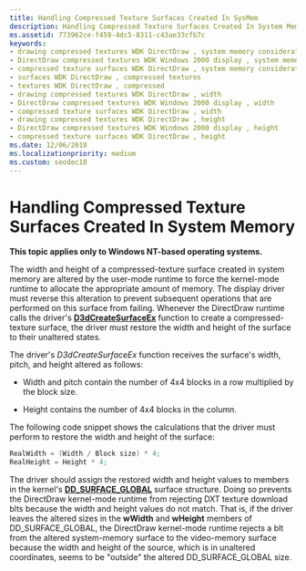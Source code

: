 ```yaml
---
title: Handling Compressed Texture Surfaces Created In SysMem
description: Handling Compressed Texture Surfaces Created In System Memory
ms.assetid: 773962ce-f459-4dc5-8311-c43ae33cfb7c
keywords:
- drawing compressed textures WDK DirectDraw , system memory considerations
- DirectDraw compressed textures WDK Windows 2000 display , system memory considerations
- compressed texture surfaces WDK DirectDraw , system memory considerations
- surfaces WDK DirectDraw , compressed textures
- textures WDK DirectDraw , compressed
- drawing compressed textures WDK DirectDraw , width
- DirectDraw compressed textures WDK Windows 2000 display , width
- compressed texture surfaces WDK DirectDraw , width
- drawing compressed textures WDK DirectDraw , height
- DirectDraw compressed textures WDK Windows 2000 display , height
- compressed texture surfaces WDK DirectDraw , height
ms.date: 12/06/2018
ms.localizationpriority: medium
ms.custom: seodec18
---
```


# Handling Compressed Texture Surfaces Created In System Memory

**This topic applies only to Windows NT-based operating systems.**

The width and height of a compressed-texture surface created in system memory are altered by the user-mode runtime to force the kernel-mode runtime to allocate the appropriate amount of memory. The display driver must reverse this alteration to prevent subsequent operations that are performed on this surface from failing. Whenever the DirectDraw runtime calls the driver's [**D3dCreateSurfaceEx**](/windows/win32/api/ddrawint/nc-ddrawint-pdd_createsurfaceex) function to create a compressed-texture surface, the driver must restore the width and height of the surface to their unaltered states.

The driver's *D3dCreateSurfaceEx* function receives the surface's width, pitch, and height altered as follows:

-   Width and pitch contain the number of 4x4 blocks in a row multiplied by the block size.

-   Height contains the number of 4x4 blocks in the column.

The following code snippet shows the calculations that the driver must perform to restore the width and height of the surface:

```cpp
RealWidth = (Width / Block size) * 4;
RealHeight = Height * 4;
```

The driver should assign the restored width and height values to members in the kernel's [**DD\_SURFACE\_GLOBAL**](/windows/win32/api/ddrawint/ns-ddrawint-_dd_surface_global) surface structure. Doing so prevents the DirectDraw kernel-mode runtime from rejecting DXT texture download blts because the width and height values do not match. That is, if the driver leaves the altered sizes in the **wWidth** and **wHeight** members of DD\_SURFACE\_GLOBAL, the DirectDraw kernel-mode runtime rejects a blt from the altered system-memory surface to the video-memory surface because the width and height of the source, which is in unaltered coordinates, seems to be "outside" the altered DD\_SURFACE\_GLOBAL size.

 

